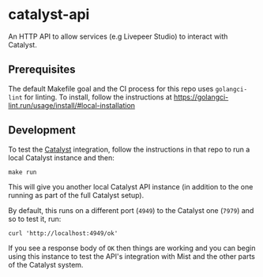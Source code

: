 # catalyst-api

An HTTP API to allow services (e.g Livepeer Studio) to interact with Catalyst.

## Prerequisites

The default Makefile goal and the CI process for this repo uses `golangci-lint` for linting. To install, follow the instructions at https://golangci-lint.run/usage/install/#local-installation

## Development

To test the [Catalyst](http://github.com/livepeer/catalyst) integration, follow the instructions in that repo to run a local Catalyst instance and then:

```
make run
```

This will give you another local Catalyst API instance (in addition to the one running as part of the full Catalyst setup).

By default, this runs on a different port (`4949`) to the Catalyst one (`7979`) and so to test it, run:

```
curl 'http://localhost:4949/ok'
```

If you see a response body of `OK` then things are working and you can begin using this instance to test the API's integration with Mist and the other parts of the Catalyst system.

